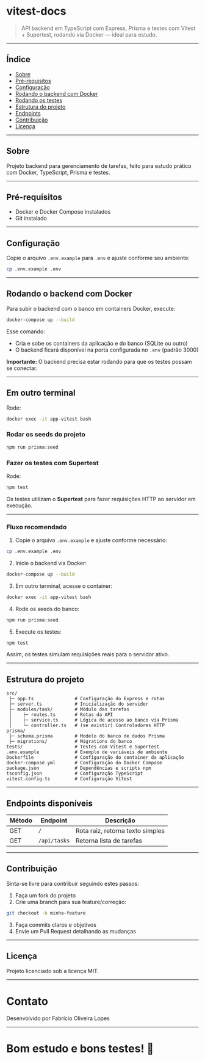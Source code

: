 # vitest-docs

> API backend em TypeScript com Express, Prisma e testes com Vitest + Supertest, rodando via Docker — ideal para estudo.

---

## Índice

- [Sobre](#sobre)
- [Pré-requisitos](#pré-requisitos)
- [Configuração](#configuração)
- [Rodando o backend com Docker](#rodando-o-backend-com-docker)
- [Rodando os testes](#rodando-os-testes)
- [Estrutura do projeto](#estrutura-do-projeto)
- [Endpoints](#endpoints)
- [Contribuição](#contribuição)
- [Licença](#licença)

---

## Sobre

Projeto backend para gerenciamento de tarefas, feito para estudo prático com Docker, TypeScript, Prisma e testes.

---

## Pré-requisitos

- Docker e Docker Compose instalados
- Git instalado

---

## Configuração

Copie o arquivo `.env.example` para `.env` e ajuste conforme seu ambiente:

```bash
cp .env.example .env
```

---

## Rodando o backend com Docker

Para subir o backend com o banco em containers Docker, execute:

```bash
docker-compose up --build
```

Esse comando:

- Cria e sobe os containers da aplicação e do banco (SQLite ou outro)
- O backend ficará disponível na porta configurada no `.env` (padrão 3000)

**Importante:** O backend precisa estar rodando para que os testes possam se conectar.

---

## Em outro terminal

Rode:

```bash
docker exec -it app-vitest bash
```

### Rodar os seeds do projeto

```bash
npm run prisma:seed
```

### Fazer os testes com Supertest

Rode:

```bash
npm test
```

Os testes utilizam o **Supertest** para fazer requisições HTTP ao servidor em execução.

---

### Fluxo recomendado

1. Copie o arquivo `.env.example` e ajuste conforme necessário:

```bash
cp .env.example .env
```

2. Inicie o backend via Docker:

```bash
docker-compose up --build
```

3. Em outro terminal, acesse o container:

```bash
docker exec -it app-vitest bash
```

4. Rode os seeds do banco:

```bash
npm run prisma:seed
```

5. Execute os testes:

```bash
npm test
```

Assim, os testes simulam requisições reais para o servidor ativo.

---

## Estrutura do projeto

```
src/
 ├─ app.ts               # Configuração do Express e rotas
 ├─ server.ts            # Inicialização do servidor
 ├─ modules/task/        # Módulo das tarefas
 │    ├─ routes.ts       # Rotas da API
 │    ├─ service.ts      # Lógica de acesso ao banco via Prisma
 │    └─ controller.ts   # (se existir) Controladores HTTP
prisma/
 ├─ schema.prisma        # Modelo do banco de dados Prisma
 ├─ migrations/          # Migrations do banco
tests/                   # Testes com Vitest e Supertest
.env.example             # Exemplo de variáveis de ambiente
Dockerfile               # Configuração do container da aplicação
docker-compose.yml       # Configuração do Docker Compose
package.json             # Dependências e scripts npm
tsconfig.json            # Configuração TypeScript
vitest.config.ts         # Configuração Vitest
```

---

## Endpoints disponíveis

| Método | Endpoint     | Descrição                              |
| ------ | ------------ | -------------------------------------- |
| GET    | `/`          | Rota raiz, retorna texto simples       |
| GET    | `/api/tasks` | Retorna lista de tarefas               |

---

## Contribuição

Sinta-se livre para contribuir seguindo estes passos:

1. Faça um fork do projeto
2. Crie uma branch para sua feature/correção:

```bash
git checkout -b minha-feature
```

3. Faça commits claros e objetivos
4. Envie um Pull Request detalhando as mudanças

---

## Licença

Projeto licenciado sob a licença MIT.

---

# Contato

Desenvolvido por Fabrício Oliveira Lopes

---

# Bom estudo e bons testes! 🚀

